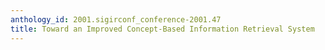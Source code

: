 ```yaml
---
anthology_id: 2001.sigirconf_conference-2001.47
title: Toward an Improved Concept-Based Information Retrieval System
---
```

